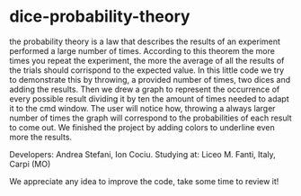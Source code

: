 # dice-probability-theory
the probability theory is a law that describes the results of an experiment performed a large number of times. 
According to this theorem the more times you repeat the experiment, the more the average of all the results of the trials should corrispond to the expected value. 
In this little code we try to demonstrate this by throwing, a provided number of times, two dices and adding the results. 
Then we drew a graph to represent the occurrence of every possible result dividing it by ten the amount of times needed to adapt it to the cmd window. 
The user will notice how, throwing a always larger number of times the graph will correspond to the probabilities of each result to come out.
We finished the project by adding colors to underline even more the results.



Developers: Andrea Stefani, Ion Cociu.
Studying at: Liceo M. Fanti, Italy, Carpi (MO)

We appreciate any idea to improve the code, take some time to review it!
